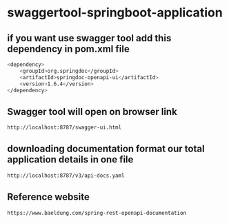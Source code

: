 # swaggertool-springboot-application


if you want use swagger tool add this dependency in pom.xml file
-----------------------------------------------------------------
```bash
<dependency>
    <groupId>org.springdoc</groupId>
    <artifactId>springdoc-openapi-ui</artifactId>
    <version>1.6.4</version>
</dependency>
```


Swagger tool will open on browser link
--------------------------------------
```bash
http://localhost:8787/swagger-ui.html
```


downloading documentation format our total application details in one file
-------------------------------------------------------------------------
```bash
http://localhost:8787/v3/api-docs.yaml
```

Reference website 
------------------
```bash
https://www.baeldung.com/spring-rest-openapi-documentation
```

